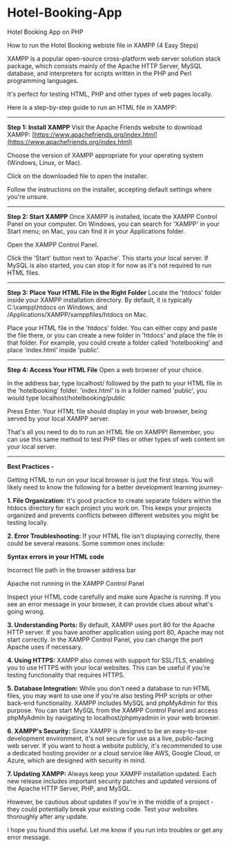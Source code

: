 # Hotel-Booking-App
Hotel Booking App on PHP

How to run the Hotel Booking webiste file in XAMPP (4 Easy Steps)

XAMPP is a popular open-source cross-platform web server solution stack package, which consists mainly of the Apache HTTP Server, MySQL database, and interpreters for scripts written in the PHP and Perl programming languages.

It's perfect for testing HTML, PHP and other types of web pages locally.

Here is a step-by-step guide to run an HTML file in XAMPP:
_________________________________________________________________________________________________________________________________________________________

**Step 1: Install XAMPP**
Visit the Apache Friends website to download XAMPP: [https://www.apachefriends.org/index.html](https://www.apachefriends.org/index.html)

Choose the version of XAMPP appropriate for your operating system (Windows, Linux, or Mac).

Click on the downloaded file to open the installer.

Follow the instructions on the installer, accepting default settings where you're unsure.
________________________________________________________________________________________________________________________

**Step 2: Start XAMPP**
Once XAMPP is installed, locate the XAMPP Control Panel on your computer. On Windows, you can search for 'XAMPP' in your Start menu; on Mac, you can find it in your Applications folder.

Open the XAMPP Control Panel.

Click the 'Start' button next to 'Apache'. This starts your local server. If MySQL is also started, you can stop it for now as it's not required to run HTML files.
__________________________________________________________________________________________________________________________________________________________________________________

**Step 3: Place Your HTML File in the Right Folder**
Locate the 'htdocs' folder inside your XAMPP installation directory. By default, it is typically C:\xampp\htdocs on Windows, and /Applications/XAMPP/xamppfiles/htdocs on Mac.

Place your HTML file in the 'htdocs' folder. You can either copy and paste the file there, or you can create a new folder in 'htdocs' and place the file in that folder. For example, you could create a folder called 'hotelbooking' and place 'index.html' inside 'public'.
____________________________________________________________________________________________________________________________________________________________________________________
**Step 4: Access Your HTML File**
Open a web browser of your choice.

In the address bar, type localhost/ followed by the path to your HTML file in the 'hotelbooking' folder. 'index.html' is in a folder named 'public', you would type localhost/hotelbooking/public

Press Enter. Your HTML file should display in your web browser, being served by your local XAMPP server.

That's all you need to do to run an HTML file on XAMPP! Remember, you can use this same method to test PHP files or other types of web content on your local server.
___________________________________________________________________________________________________________________________________________________________________________________________________________
**Best Practices -**

Getting HTML to run on your local browser is just the first steps. You will likely need to know the following for a better development learning journey-

**1. File Organization:**
It's good practice to create separate folders within the htdocs directory for each project you work on. This keeps your projects organized and prevents conflicts between different websites you might be testing locally.

**2. Error Troubleshooting:**
If your HTML file isn't displaying correctly, there could be several reasons. Some common ones include:

**Syntax errors in your HTML code**

Incorrect file path in the browser address bar

Apache not running in the XAMPP Control Panel

Inspect your HTML code carefully and make sure Apache is running. If you see an error message in your browser, it can provide clues about what's going wrong.

**3. Understanding Ports:**
By default, XAMPP uses port 80 for the Apache HTTP server. If you have another application using port 80, Apache may not start correctly. In the XAMPP Control Panel, you can change the port Apache uses if necessary.

**4. Using HTTPS:**
XAMPP also comes with support for SSL/TLS, enabling you to use HTTPS with your local websites. This can be useful if you're testing functionality that requires HTTPS.

**5. Database Integration:**
While you don't need a database to run HTML files, you may want to use one if you're also testing PHP scripts or other back-end functionality. XAMPP includes MySQL and phpMyAdmin for this purpose. You can start MySQL from the XAMPP Control Panel and access phpMyAdmin by navigating to localhost/phpmyadmin in your web browser.

**6. XAMPP's Security:**
Since XAMPP is designed to be an easy-to-use development environment, it's not secure for use as a live, public-facing web server. If you want to host a website publicly, it's recommended to use a dedicated hosting provider or a cloud service like AWS, Google Cloud, or Azure, which are designed with security in mind.

**7. Updating XAMPP:**
Always keep your XAMPP installation updated. Each new release includes important security patches and updated versions of the Apache HTTP Server, PHP, and MySQL.

However, be cautious about updates if you're in the middle of a project - they could potentially break your existing code. Test your websites thoroughly after any update.

I hope you found this useful. Let me know if you run into troubles or get any error message.
